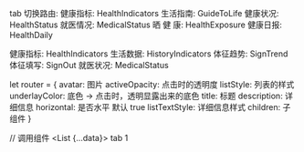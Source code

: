 tab 切换路由:
健康指标: HealthIndicators
生活指南: GuideToLife
健康状况: HealthStatus
就医情况: MedicalStatus
晒 健 康: HealthExposure
健康日报: HealthDaily



健康指标: HealthIndicators
生活数据: HistoryIndicators
体征趋势: SignTrend
体征填写: SignOut
就医状况: MedicalStatus


let router = {
  avatar: 图片
  activeOpacity: 点击时的透明度
  listStyle: 列表的样式
  underlayColor: 底色 -> 点击时，透明显露出来的底色
  title: 标题
  description: 详细信息
  horizontal: 是否水平 默认 true
  listTextStyle: 详细信息样式
  children: 子组件
}

// 调用组件
<List {...data}>
  <View>tab 1</View>
</TabCardView>